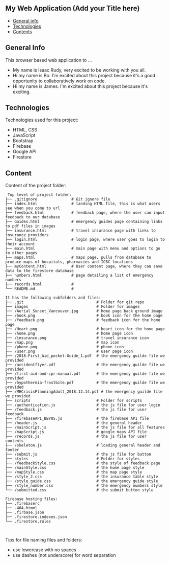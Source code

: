 ## My Web Application (Add your Title here)

* [General info](#general-info)
* [Technologies](#technologies)
* [Contents](#content)

## General Info
This browser based web application to ...
* My name is Isaac Rudy, very excited to be working with you all.
* Hi my name is Bo. I'm excited about this project because it's a good opportunity to collaboratively work on code.
* Hi my name is James. I'm excited about this project because it's exciting.

## Technologies
Technologies used for this project:
* HTML, CSS
* JavaScript
* Bootstrap 
* Firebase
* Google API
* Firestore
	
## Content
Content of the project folder:

```
 Top level of project folder: 
├── .gitignore               # Git ignore file
├── index.html               # landing HTML file, this is what users see when you come to url
├── feedback.html            # feedback page, where the user can input feedback to our database
├── Guides.html              # emergency guides page containing links to pdf files in images
├── insurance.html           # travel insurance page with links to insurance providers
├── login.html               # login page, where user goes to login to their account
├── main.html                # main page with menu and options to go to other pages
├── maps.html                # maps page, pulls from database to produce maps of hospitals, pharmacies and ICBC locations
├── myContent.html           # User content page, where they can save data to the firestore database
├── numbers.html             # page detailing a list of emergency numbers
├── records.html             # 
└── README.md                #

It has the following subfolders and files:
├── .git                                # Folder for git repo
├── images                              # Folder for images
├── /Aerial_Sunset_Vancouver.jpg        # home page back ground image
├── /book.png                           # book icon for the home page
├── /feedback.png                       # feedback icon for the home page
├── /Heart.png                          # heart icon for the home page
├── /home.png                           # home page icon 
├── /insurance.png                      # travel insurance icon
├── /map.png                            # map icon
├── /phone.png                          # phone icon
├── /user.png                           # user page icon
├── /2018-First_Aid_pocket-Guide_1.pdf  # the emergency guilde file we provided
├── /accidentflyer.pdf                  # the emergency guilde file we provided
├── /first-aid-and-cpr-manual.pdf       # the emergency guilde file we provided
├── /hypothermia-frostbite.pdf          # the emergency guilde file we provided
├── /MHCrisisPlanningAdult_2018.12.14.pdf # the emergency guilde file we provided
├── scripts                             # Folder for scripts
├── /authentication.js                  # the js file for user login
├── /feedback.js                        # the js file for user feedback
├── /firebaseAPI_BBY05.js               # the firebase API file
├── /header.js                          # the general header
├── /mainScript.js                      # the js file for all features
├── /mapScript.js                       # google maps API file
├── /records.js                         # the js file for user contents
├── /skeleton.js                        # loading general header and footer
├── /submit.js                          # the js file for button
├── styles                              # Folder for styles
├── /feedbackStyle.css                  # the style of feedback page
├── /mainStyle.css                      # the home page style
├── /mapStyle.css                       # the map page style
├── /style_2.css                        # the insurance table style
├── /style_guide.css                    # the emergency guide style
├── /style_number.css                   # the emergency numbers style
└── /submitted.css                      # the submit button style

Firebase hosting files: 
├── .firebaserc
├── .404.htmml
├── .firbase.json
├── .firestore.indexes.json
└── .firestore.rules



```

Tips for file naming files and folders:
* use lowercase with no spaces
* use dashes (not underscore) for word separation

